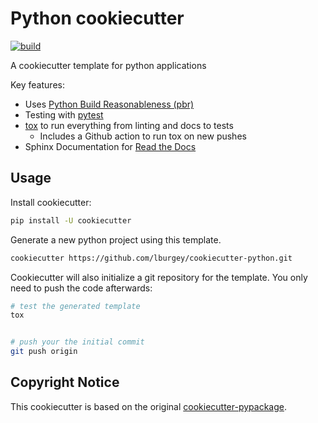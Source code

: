 # Python cookiecutter

[![build](https://github.com/lburgey/cookiecutter-python/actions/workflows/ci.yml/badge.svg)](https://github.com/lburgey/cookiecutter-python/actions/workflows/ci.yml)

A cookiecutter template for python applications

Key features:
- Uses [Python Build Reasonableness (pbr)](https://docs.openstack.org/pbr/latest/)
- Testing with [pytest](https://docs.pytest.org/en/7.0.x/)
- [tox](https://tox.wiki/en/latest/) to run everything from linting and docs to tests
	- Includes a Github action to run tox on new pushes
- Sphinx Documentation for [Read the Docs](https://readthedocs.org/)

## Usage
Install cookiecutter:
```bash
pip install -U cookiecutter
```

Generate a new python project using this template.
```bash
cookiecutter https://github.com/lburgey/cookiecutter-python.git
```

Cookiecutter will also initialize a git repository for the template. You only need to push the code afterwards:
```bash
# test the generated template
tox


# push your the initial commit
git push origin
```

## Copyright Notice
This cookiecutter is based on the original [cookiecutter-pypackage](https://github.com/audreyfeldroy/cookiecutter-pypackage).
